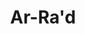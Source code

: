 ---
title: "Ar-Ra'd"
arabic: "الرّعد"
no: 13
arabic_no: ١٣
ayah: 43
slug: ar-rad
prev: yusuf
next: ibrahim
---